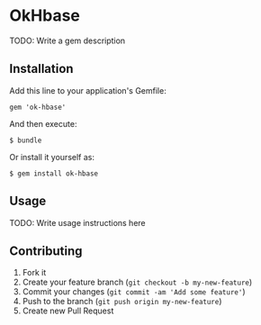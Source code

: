 # OkHbase

TODO: Write a gem description

## Installation

Add this line to your application's Gemfile:

    gem 'ok-hbase'

And then execute:

    $ bundle

Or install it yourself as:

    $ gem install ok-hbase

## Usage

TODO: Write usage instructions here

## Contributing

1. Fork it
2. Create your feature branch (`git checkout -b my-new-feature`)
3. Commit your changes (`git commit -am 'Add some feature'`)
4. Push to the branch (`git push origin my-new-feature`)
5. Create new Pull Request
